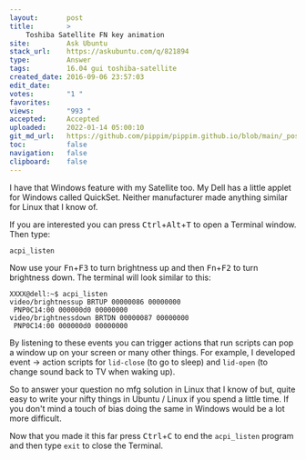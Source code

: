 ```yaml
---
layout:       post
title:        >
    Toshiba Satellite FN key animation
site:         Ask Ubuntu
stack_url:    https://askubuntu.com/q/821894
type:         Answer
tags:         16.04 gui toshiba-satellite
created_date: 2016-09-06 23:57:03
edit_date:    
votes:        "1 "
favorites:    
views:        "993 "
accepted:     Accepted
uploaded:     2022-01-14 05:00:10
git_md_url:   https://github.com/pippim/pippim.github.io/blob/main/_posts/2016/2016-09-06-Toshiba-Satellite-FN-key-animation.md
toc:          false
navigation:   false
clipboard:    false
---
```


I have that Windows feature with my Satellite too. My Dell has a little applet for Windows called QuickSet. Neither manufacturer made anything similar for Linux that I know of.

If you are interested you can press <kbd>Ctrl</kbd>+<kbd>Alt</kbd>+<kbd>T</kbd> to open a Terminal window. Then type:

``` 
acpi_listen

```

Now use your <kbd>Fn</kbd>+<kbd>F3</kbd> to turn brightness up and then <kbd>Fn</kbd>+<kbd>F2</kbd> to turn brightness down. The terminal will look similar to this:

``` 
XXXX@dell:~$ acpi_listen
video/brightnessup BRTUP 00000086 00000000
 PNP0C14:00 000000d0 00000000
video/brightnessdown BRTDN 00000087 00000000
 PNP0C14:00 000000d0 00000000

```

By listening to these events you can trigger actions that run scripts can pop a window up on your screen or many other things. For example, I developed event -> action scripts for `lid-close` (to go to sleep) and `lid-open` (to change sound back to TV when waking up).

So to answer your question no mfg solution in Linux that I know of but, quite easy to write your nifty things in Ubuntu / Linux if you spend a little time. If you don't mind a touch of bias doing the same in Windows would be a lot more difficult.

Now that you made it this far press <kbd>Ctrl</kbd>+<kbd>C</kbd> to end the `acpi_listen` program and then type `exit` to close the Terminal.
